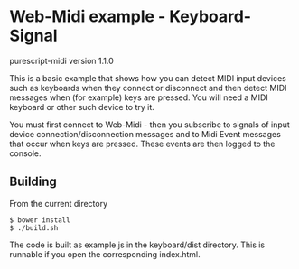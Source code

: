 Web-Midi example - Keyboard-Signal
==================================

purescript-midi version 1.1.0

This is a basic example that shows how you can detect MIDI input devices such as keyboards when they
connect or disconnect and then detect MIDI messages when (for example) keys are pressed.
You will need a MIDI keyboard or other such device to try it. 

You must first connect to Web-Midi - then you subscribe to signals of input device connection/disconnection messages and to Midi Event messages that occur when keys are pressed.  These events are then logged to the console.

Building
--------

From the current directory

    $ bower install
    $ ./build.sh

The code is built as example.js in the keyboard/dist directory. This is runnable if you open the corresponding index.html.
